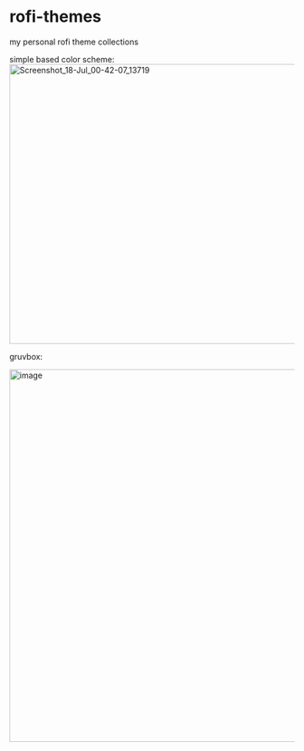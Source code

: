 # rofi-themes
my personal rofi theme collections

simple based color scheme:
<img width="749" height="494" alt="Screenshot_18-Jul_00-42-07_13719" src="https://github.com/user-attachments/assets/7f36dd75-5bc8-49e7-823e-0c57a13eced4" />

gruvbox: 

<img width="1012" height="658" alt="image" src="https://github.com/user-attachments/assets/2a49caa3-3c15-4e9d-96ba-c2d39f8145a2" />
